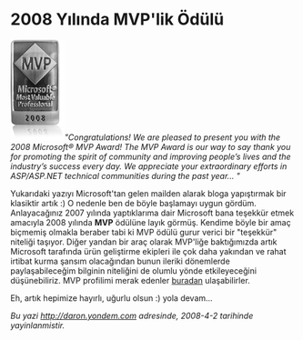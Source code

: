 # 2008 Yılında MVP'lik Ödülü
![](media/2008_Yilinda_MVP_lik_Odulu/02042008_1.png)*"Congratulations!
We are pleased to present you with the 2008 Microsoft® MVP Award! The
MVP Award is our way to say thank you for promoting the spirit of
community and improving people’s lives and the industry’s success every
day. We appreciate your extraordinary efforts in ASP/ASP.NET technical
communities during the past year... "*

Yukarıdaki yazıyı Microsoft'tan gelen mailden alarak bloga yapıştırmak
bir klasiktir artık :) O nedenle ben de böyle başlamayı uygun gördüm.
Anlayacağınız 2007 yılında yaptıklarıma dair Microsoft bana teşekkür
etmek amacıyla 2008 yılında **MVP** ödülüne layık görmüş. Kendime böyle
bir amaç biçmemiş olmakla beraber tabi ki MVP ödülü gurur verici bir
"teşekkür" niteliği taşıyor. Diğer yandan bir araç olarak MVP'liğe
baktığımızda artık Microsoft tarafında ürün geliştirme ekipleri ile çok
daha yakından ve rahat irtibat kurma şansım olacağından bunun ileriki
dönemlerde paylaşabileceğim bilginin niteliğini de olumlu yönde
etkileyeceğini düşünebiliriz. MVP profilimi merak edenler
[buradan](https://mvp.support.microsoft.com/profile=B10B654A-87F1-4482-871E-90701937B8C9)
ulaşabilirler.

Eh, artık hepimize hayırlı, uğurlu olsun :) yola devam...



*Bu yazi http://daron.yondem.com adresinde, 2008-4-2 tarihinde yayinlanmistir.*
